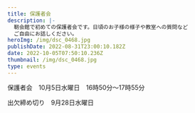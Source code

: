 ```yaml
---
title: 保護者会
description: |-
  靭会館で初めての保護者会です。日頃のお子様の様子や教室への質問など
  ご自由にお話しください。
heroImg: /img/dsc_0468.jpg
publishDate: 2022-08-31T23:00:10.182Z
date: 2022-10-05T07:50:10.236Z
thumbnail: /img/dsc_0468.jpg
type: events
---
```

保護者会　10月5日水曜日　16時50分～17時55分　

出欠締め切り　9月28日水曜日